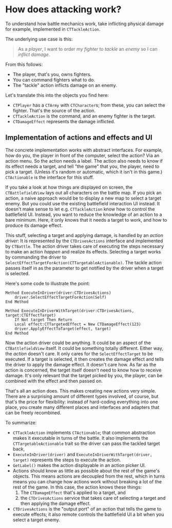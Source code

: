 # How does attacking work?

To understand how battle mechanics work, take inflicting physical damage for example, implemented in `CTTackleAction`. 

The underlying use case is this:

> As a _player_, I want to order _my fighter_ to _tackle_ an _enemy_ so I can _inflict damage_.

From this follows:

- The player, that's you, owns fighters.
- You can command fighters what to do.
- The "tackle" action inflicts damage on an enemy.

Let's translate this into the objects you find here:

- `CTPlayer` has a `CTArmy` with `CTCharacter`s; from these, you can select the fighter. That's the source of the action.
- `CTTackleAction` is the command, and an enemy fighter is the target.
- `CTDamageEffect` represents the damage inflicted.

## Implementation of actions and effects and UI

The concrete implementation works with abstract interfaces. For example, how do you, the player in front of the computer, select the action? Via an action menu. So the action needs a label. The action also needs to know if its effect needs a target, and tell "the game" that you, the player, need to pick a target. (Unless it's random or automatic, which it isn't in this game.) `CTActionable` is the interface for this stuff. 

If you take a look at how things are displayed on screen, the `CTBattlefieldView` lays out all characters on the battle map. If you pick an action, a naive approach would be to display a new map to select a target enemy. But you could use the existing battlefield interaction UI instead. It doesn't make sense to let e.g. `CTTackleAction` know how to control the battlefield UI. Instead, you want to reduce the knowledge of an action to a bare minimum. Here, it only knows that it needs a target to work, and how to produce its damage effect.

This stuff, selecting a target and applying damage, is handled by an _action driver_: It is represented by the `CTDrivesActions` interface and implemented by `CTBattle`. The action driver takes care of executing the steps necessary to make an action _happen_ and realize its effects. Selecting a target works by commanding the driver to `SelectEffectTargetForAction(CTTargetableActionable)`. The tackle action passes itself in as the parameter to get notified by the driver when a target is selected. 

Here's some code to illustrate the point:

    Method ExecuteInDriver(driver:CTDrivesActions)
        driver.SelectEffectTargetForAction(Self)
    End Method

    Method ExecuteInDriverWithTarget(driver:CTDrivesActions, target:CTEffectTarget)
        If Not target Then Return
        Local effect:CTTargetedEffect = New CTDamageEffect(123)
        driver.ApplyEffectToTarget(effect, target)
    End Method

Now the action driver could be anything. It could be an aspect of the `CTBattlefieldView` itself. It could be something totally different. Either way, the _action_ doesn't care. It only cares for the `SelectEffectTarget` to be executed. If a target is selected, it then creates the damage effect and tells the driver to apply the damage effect. It doesn't care how. As far as the action is concerned, the target itself doesn't need to know how to receive damage. It's only relevant that the target picked by you, the player, can be combined with the effect and then passed on.

That's all an action does. This makes creating new actions very simple. There are a surprising amount of different types involved, of course, but that's the price for flexibility: instead of hard-coding everything into one place, you create many different places and interfaces and adapters that can be freely recombined.

To summarize:

- `CTTackleAction` implements `CTActionable`; that common abstraction makes it executable in turns of the battle. It also implements the `CTTargetableActionable` trait so the driver can pass the tackled target back,
- `ExecuteInDriver(driver)` and `ExecuteInDriverWithTarget(driver, target)` represents the steps to execute the action. 
- `GetLabel()` makes the action displayable in an action picker UI.
- Actions should know as little as possible about the rest of the game's objects. This means actions are decoupled from the rest, which in turns means you can change how actions work without breaking a lot of the rest of the game. In this case, the action knows these things: 
    1. The `CTDamageEffect` that's applied to a target, and
    2. the `CTDrivesActions` service that takes care of selecting a target and then applying the damage effect.
- `CTDrivesActions` is the "output port" of an action that tells the game to execute effects; it also remote controls the battlefield UI a bit when you select a target enemy.

    